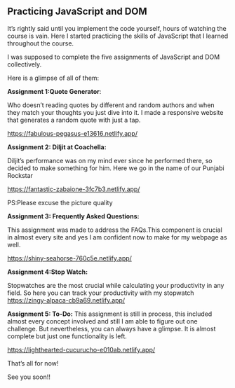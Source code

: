 ## Practicing JavaScript and DOM
It’s rightly said until you implement the code yourself, hours of watching the course is vain. Here I started practicing the skills of JavaScript that I learned throughout the course. 

I was supposed to complete the five assignments of JavaScript and DOM collectively.

Here is a glimpse of all of them:

**Assignment 1:Quote Generator**:

Who doesn’t reading quotes by different and random authors and when they match your thoughts you just dive into it. I made a responsive website that generates a random quote with just a tap.

https://fabulous-pegasus-e13616.netlify.app/

**Assignment 2: Diljit at Coachella:**

Diljit’s performance was on my mind ever since he performed there, so decided to make something for him. Here we go in the name of our Punjabi Rockstar

https://fantastic-zabaione-3fc7b3.netlify.app/

PS:Please excuse the picture quality

**Assignment 3: Frequently Asked Questions:**

This assignment was made to address the FAQs.This component is crucial in almost every site and yes I am confident now to make for my webpage as well.

https://shiny-seahorse-760c5e.netlify.app/

**Assignment 4:Stop Watch:**

Stopwatches are the most crucial while calculating your productivity in any field. So here you can track your productivity with my stopwatch
https://zingy-alpaca-cb9a69.netlify.app/

**Assignment 5: To-Do:**
This assignment is still in process, this included almost every concept involved and still I am able to figure out one challenge. But nevertheless, you can always have a glimpse. It is almost complete but just one functionality is left.

https://lighthearted-cucurucho-e010ab.netlify.app/

That’s all for now!

See you soon!!

